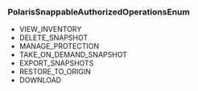 ### PolarisSnappableAuthorizedOperationsEnum
- VIEW_INVENTORY
- DELETE_SNAPSHOT
- MANAGE_PROTECTION
- TAKE_ON_DEMAND_SNAPSHOT
- EXPORT_SNAPSHOTS
- RESTORE_TO_ORIGIN
- DOWNLOAD
